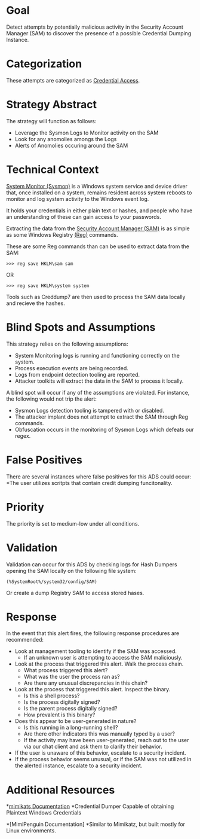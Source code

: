 # Goal
Detect attempts by potentially malicious activity in the Security Account Manager (SAM) to discover the presence of a possible Credential Dumping Instance.

# Categorization
These attempts are categorized as [Credential Access](https://attack.mitre.org/wiki/Technique/T1003).

# Strategy Abstract
The strategy will function as follows: 

* Leverage the Sysmon Logs to Monitor activity on the SAM
* Look for any anomolies amongs the Logs
* Alerts of Anomolies occuring around the SAM

# Technical Context
[System Monitor (Sysmon)](https://docs.microsoft.com/en-us/sysinternals/downloads/sysmon) is a Windows system service and device driver that, once installed on a system, remains resident across system reboots to monitor and log system activity to the Windows event log. 

It holds your credentials in either plain text or hashes, and people who have an understanding of these can gain access to your passwords.

Extracting the data from the [Security Account Manager (SAM)](https://docs.microsoft.com/en-us/previous-versions/windows/it-pro/windows-server-2003/cc756748(v=ws.10)) is as simple as some Windows Registry [(Reg)](https://attack.mitre.org/wiki/Software/S0075) commands.

These are some Reg commands than can be used to extract data from the SAM:

```
>>> reg save HKLM\sam sam
```
OR
```
>>> reg save HKLM\system system
```
Tools such as Creddump7 are then used to process the SAM data locally and recieve the hashes.



# Blind Spots and Assumptions

This strategy relies on the following assumptions: 
* System Monitoring logs is running and functioning correctly on the system.
* Process execution events are being recorded.
* Logs from endpoint detection tooling are reported.
* Attacker toolkits will extract the data in the SAM to process it locally.

A blind spot will occur if any of the assumptions are violated. For instance, the following would not trip the alert: 
* Sysmon Logs detection tooling is tampered with or disabled.
* The attacker implant does not attempt to extract the SAM through Reg commands.
* Obfuscation occurs in the monitoring of Sysmon Logs which defeats our regex.

# False Positives
There are several instances where false positives for this ADS could occur:
*The user utilizes scritpts that contain credit dumping funcitonality.


# Priority
The priority is set to medium-low under all conditions.

# Validation
Validation can occur for this ADS by checking logs for Hash Dumpers opening the SAM locally on the following file system:

```(%SystemRoot%/system32/config/SAM)```

Or create a dump Registry SAM to access stored hases.

# Response
In the event that this alert fires, the following response procedures are recommended: 

* Look at management tooling to identify if the SAM was accessed.
  * If an unknown user  is attempting to access the SAM maliciously.
* Look at the process that triggered this alert. Walk the process chain.
  * What process triggered this alert?
  * What was the user the process ran as?
  * Are there any unusual discrepancies in this chain?
* Look at the process that triggered this alert. Inspect the binary.
  * Is this a shell process?
  * Is the process digitally signed?
  * Is the parent process digitally signed?
  * How prevalent is this binary?
* Does this appear to be user-generated in nature?
  * Is this running in a long-running shell?
  * Are there other indicators this was manually typed by a user?
  * If the activity may have been user-generated, reach out to the user via our chat client and ask them to clarify their behavior.
* If the user is unaware of this behavior, escalate to a security incident.
* If the process behavior seems unusual, or if the SAM was not utilized in the alerted instance, escalate to a security incident. 

# Additional Resources
*[mimikats Documentation](https://github.com/gentilkiwi/mimikatz/blob/master/README.md)
  *Credential Dumper Capable of obtaining Plaintext Windows Credentials
  
*[MimiPenguin Documentation]
  *Similar to Mimikatz, but built mostly for Linux environments.
